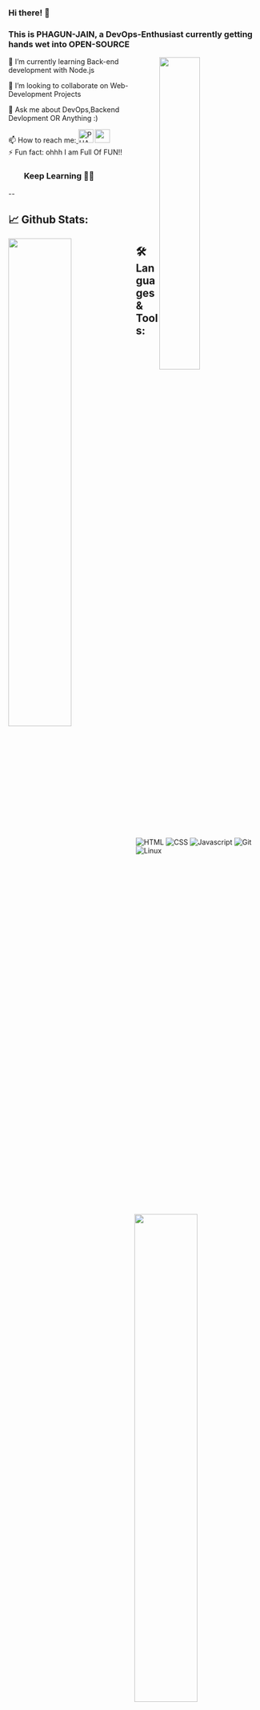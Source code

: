 ### Hi there! 👋 
### This is PHAGUN-JAIN, a DevOps-Enthusiast currently getting hands wet into OPEN-SOURCE
<img align="right" width=40% src="https://media.giphy.com/media/143vPc6b08locw/giphy.gif">

🌱 I’m currently learning Back-end development with Node.js<br>

👯 I’m looking to collaborate on Web-Development Projects<br>

💬 Ask me about DevOps,Backend Devlopment OR Anything :)<br>

📫 How to reach me:<a href="https://dev.to/phagunjain">
  <img src="https://d2fltix0v2e0sb.cloudfront.net/dev-badge.svg" alt="PHAGUN JAIN's DEV Profile" height="27" width="30"></a>
  <a href="https://in.linkedin.com/in/phagun-jain-88b532190">
  <img src="https://cdn.jsdelivr.net/npm/simple-icons@v3/icons/linkedin.svg" height="27"  width="30" /></a> <br>
⚡ Fun fact: ohhh I am Full Of FUN!!<br>


<!--
**PHAGUN-JAIN/PHAGUN-JAIN** is a ✨ _special_ ✨ repository because its `README.md` (this file) appears on your GitHub profile.

Here are some ideas to get you started:

- 🔭 I’m currently working on ...
- 🌱 I’m currently learning ...
- 👯 I’m looking to collaborate on ...
- 🤔 I’m looking for help with ...
- 💬 Ask me about ...
- 📫 How to reach me: ...
- 😄 Pronouns: ...
- ⚡ Fun fact: ...
-->
### &nbsp; &nbsp; &nbsp; &nbsp; **Keep Learning** 👨‍🎓️️
--
## 📈 **Github Stats:**
<img align="left" width=50% src="https://github-readme-stats.vercel.app/api?username=PHAGUN-JAIN&&show_icons=true&title_color=ffffff&icon_color=bb2acf&text_color=daf7dc&bg_color=151515">
<img  align="right" width=50% src="https://github-readme-stats.anuraghazra1.vercel.app/api/top-langs/?username=PHAGUN-JAIN&layout=compact&theme=blue-green">

## 🛠️ **Languages & Tools:**

![HTML](https://img.shields.io/badge/html%20-%23E34F26.svg?&style=for-the-badge&logo=html5&logoColor=white)
![CSS](https://img.shields.io/badge/css%20-%231572B6.svg?&style=for-the-badge&logo=css3&logoColor=white)
![Javascript](https://img.shields.io/badge/-Javascript-ffb400?style=for-the-badge&logo=javascript&logoColor=ffff3f)
![Git](https://img.shields.io/badge/git%20-%23F05033.svg?&style=for-the-badge&logo=git&logoColor=white)
![Linux](https://img.shields.io/badge/-linux-772953?style=for-the-badge&logo=linux)
